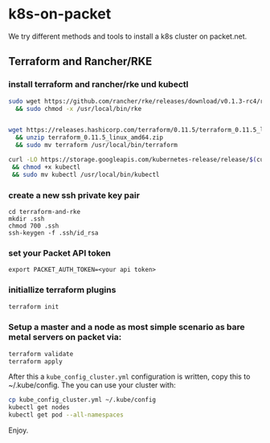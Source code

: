 # k8s-on-packet

We try different methods and tools to install a k8s cluster on packet.net.

## Terraform and Rancher/RKE

### install terraform and rancher/rke und kubectl

```bash
sudo wget https://github.com/rancher/rke/releases/download/v0.1.3-rc4/rke_linux-amd64 -o /usr/local/bin/rke
  && sudo chmod -x /usr/local/bin/rke


wget https://releases.hashicorp.com/terraform/0.11.5/terraform_0.11.5_linux_amd64.zip
  && unzip terraform_0.11.5_linux_amd64.zip
  && sudo mv terraform /usr/local/bin/terraform

curl -LO https://storage.googleapis.com/kubernetes-release/release/$(curl -s https://storage.googleapis.com/kubernetes-release/release/stable.txt)/bin/linux/amd64/kubectl
 && chmod +x kubectl
 && sudo mv kubectl /usr/local/bin/kubectl
```

### create a new ssh private key pair

```
cd terraform-and-rke
mkdir .ssh
chmod 700 .ssh
ssh-keygen -f .ssh/id_rsa
```

### set your Packet API token

```
export PACKET_AUTH_TOKEN=<your api token>
```

### initiallize terraform plugins

```bash
terraform init
```

### Setup a master and a node as most simple scenario as bare metal servers on packet via:

```bash
terraform validate
terraform apply
```

After this a `kube_config_cluster.yml` configuration is written, copy this to ~/.kube/config.
The you can use your cluster with:

```bash
cp kube_config_cluster.yml ~/.kube/config
kubectl get nodes
kubectl get pod --all-namespaces
```

Enjoy.
